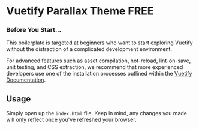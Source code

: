 # Vuetify Parallax Theme FREE

### Before You Start...

This boilerplate is targeted at beginners who want to start exploring Vuetify without the distraction of a complicated
development environment.

For advanced features such as asset compilation, hot-reload, lint-on-save, unit testing, and CSS extraction, we
recommend that more experienced developers use one of the installation processes outlined within
the [Vuetify Documentation](https://vuetifyjs.com/getting-started/quick-start).

## Usage

Simply open up the `index.html` file. Keep in mind, any changes you made will only reflect once you've refreshed your
browser.
